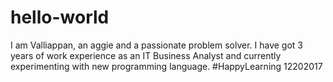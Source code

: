 # hello-world

I am Valliappan, an aggie and a passionate problem solver. I have got 3 years of work experience as an IT Business Analyst and currently experimenting with new programming language. #HappyLearning 
12202017
